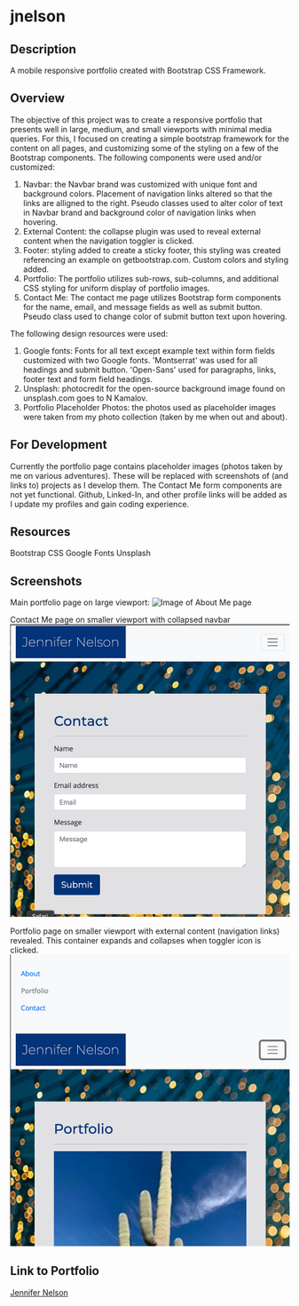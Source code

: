 # jnelson

## Description
A mobile responsive portfolio created with Bootstrap CSS Framework.

## Overview
The objective of this project was to create a responsive portfolio that presents well in large, medium, and small viewports with minimal media queries.  For this, I focused on creating a simple bootstrap framework for the content on all pages, and customizing some of the styling on a few of the Bootstrap components.  The following components were used and/or customized:
1.  Navbar:  the Navbar brand was customized with unique font and background colors.  Placement of navigation links altered so that the links are alligned to the right.  Pseudo classes used to alter color of text in Navbar brand and background color of navigation links when hovering.
2. External Content: the collapse plugin was used to reveal external content when the navigation toggler is clicked.
3. Footer:  styling added to create a sticky footer, this styling was created referencing an example on getbootstrap.com.  Custom colors and styling added.
4. Portfolio:  The portfolio utilizes sub-rows, sub-columns, and additional CSS styling for uniform display of portfolio images.
5. Contact Me: The contact me page utilizes Bootstrap form components for the name, email, and  message fields as well as submit button.  Pseudo class used to change color of submit button text upon hovering.

The following design resources were used:
1. Google fonts: Fonts for all text except example text within form fields customized with two Google fonts. 'Montserrat' was used for all headings and submit button.  'Open-Sans' used for paragraphs, links, footer text and form field headings.
2. Unsplash: photocredit for the open-source background image found on unsplash.com goes to N Kamalov.
3. Portfolio Placeholder Photos: the photos used as placeholder images were taken from my photo collection (taken by me when out and about).

## For Development
Currently the portfolio page contains placeholder images (photos taken by me on various adventures).  These will be replaced with screenshots of (and links to) projects as I develop them.  The Contact Me form components are not yet functional.  Github, Linked-In, and other profile links will be added as I update my profiles and gain coding experience.

## Resources 
Bootstrap CSS
Google Fonts
Unsplash 

## Screenshots

Main portfolio page on large viewport:
![Image of About Me page](./images/About-Me.png)

Contact Me page on smaller viewport with collapsed navbar
![Image of  collapsed navbar on Contact page](./images/Contact-Me-toggler.png)

Portfolio page on smaller viewport with external content (navigation links) revealed.  This  container expands and collapses when toggler icon is clicked.
![Image of expanded toggler menu on Portfolio page](./images/Portfolio-open-toggler.png)

## Link to Portfolio

[Jennifer Nelson](https://jnel-221.github.io/jnelson/)

